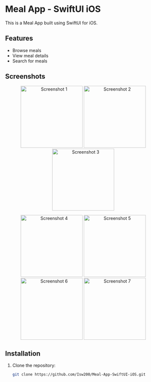 # Meal App - SwiftUI iOS

This is a Meal App built using SwiftUI for iOS.

## Features
- Browse meals
- View meal details
- Search for meals

## Screenshots

<p align="center">
  <img src="https://github.com/user-attachments/assets/f64fe64d-54b4-4969-8355-27ff26283e75" alt="Screenshot 1" width="200"/>
  <img src="https://github.com/user-attachments/assets/e0ff1256-68a9-41c2-9fd3-e28a4a4d275b" alt="Screenshot 2" width="200"/>
  <img src="https://github.com/user-attachments/assets/0391c2a7-4013-40a1-9407-de16977bed5b" alt="Screenshot 3" width="200"/>
</p>
<p align="center">
  <img src="https://github.com/user-attachments/assets/9607aa91-a251-4148-9ded-fa475711ec2f" alt="Screenshot 4" width="200"/>
  <img src="https://github.com/user-attachments/assets/a3192e2c-9776-47d1-bac9-bfbe7636a2a7" alt="Screenshot 5" width="200"/>
  <img src="https://github.com/user-attachments/assets/7776c14b-60dc-4878-b8b1-880a5f6185d4" alt="Screenshot 6" width="200"/>
  <img src="https://github.com/user-attachments/assets/2ab92762-a467-4b76-8f71-b7ac5e8c984f" alt="Screenshot 7" width="200"/>
</p>

## Installation

1. Clone the repository:
   ```bash
   git clone https://github.com/Isw200/Meal-App-SwiftUI-iOS.git
   ```

